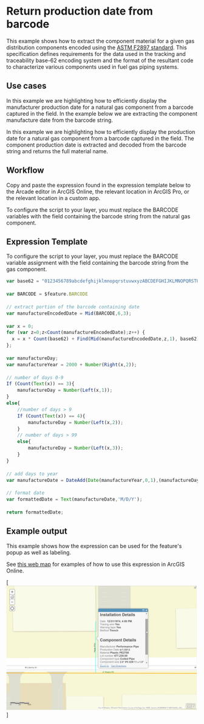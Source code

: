 # Return production date from barcode

This example shows how to extract the component material for a given gas distribution components encoded using the [ASTM F2897 standard](https://www.astm.org/Standards/F2897.htm). This specification defines requirements for the data used in the tracking and traceability base-62 encoding system and the format of the resultant code to characterize various components used in fuel gas piping systems.

## Use cases

In this example we are highlighting how to efficiently display the manufacturer production date for a natural gas component from a barcode captured in the field.  In the example below we are extracting the component manufacture date from the barcode string.  

In this example we are highlighting how to efficiently display the production date for a natural gas component from a barcode captured in the field. The component production date is extracted and decoded from the barcode string and returns the full material name.

## Workflow

Copy and paste the expression found in the expression template below to the Arcade editor in ArcGIS Online, the relevant location in ArcGIS Pro, or the relevant location in a custom app.

To configure the script to your layer, you must replace the BARCODE variables with the field containing the barcode string from the natural gas component.  

## Expression Template

To configure the script to your layer, you must replace the BARCODE variable assignment with the field containing the barcode string from the gas component.  


```js
var base62 = "0123456789abcdefghijklmnopqrstuvwxyzABCDEFGHIJKLMNOPQRSTUVWXYZ";

var BARCODE = $feature.BARCODE

// extract portion of the barcode containing date
var manufactureEncodedDate = Mid(BARCODE,6,3);

var x = 0;
for (var z=0;z<Count(manufactureEncodedDate);z++) {
  x = x * Count(base62) + Find(Mid(manufactureEncodedDate,z,1), base62);
};

var manufactureDay;
var manufactureYear = 2000 + Number(Right(x,2));

// number of days 0-9
If (Count(Text(x)) == 3){
    manufactureDay = Number(Left(x,1));
}
else{
    //number of days > 9
    If (Count(Text(x)) == 4){
        manufactureDay = Number(Left(x,2));
    }
    // number of days > 99
    else{
        manufactureDay = Number(Left(x,3));
    }
}

// add days to year
var manufactureDate = DateAdd(Date(manufactureYear,0,1),(manufactureDay - 1),'days');

// format date
var formattedDate = Text(manufactureDate,'M/D/Y');

return formattedDate;
```

## Example output

This example shows how the expression can be used for the feature's popup as well as labeling.

See [this web map](https://www.arcgis.com/home/webmap/viewer.html?webmap=e45ac63435f247fa895347ef77894d03&extent=-88.1198,41.8638,-88.1183,41.8646) for examples of how to use this expression in ArcGIS Online.

[![barcode expressions](./images/barcode-expressions.png)]